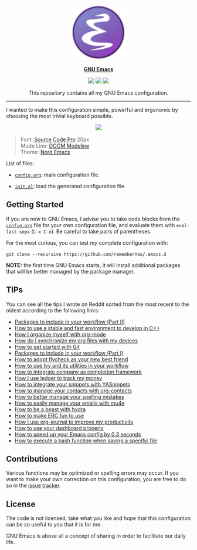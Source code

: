 <p align="center"><img src="assets/emacs-logo.svg" width=150 height=150/></p>
<p align="center"><a href="https://www.gnu.org/software/emacs/"><b>GNU Emacs</b></a></p>
<p align="center">
	<a href="https://www.gnu.org/software/emacs/"><img src="https://img.shields.io/badge/GNU%20Emacs-28.0.50-b48ead.svg?style=flat-square"/></a>
	<a href="https://orgmode.org/"><img src="https://img.shields.io/badge/org--mode-9.3.7-489a9f.svg?style=flat-square"/></a>
	<a href="https://github.com/jwiegley/use-package"><img src="https://img.shields.io/badge/use--package-2.4-88c0d0.svg?style=flat-square"/></a>
</p>
<p align="center">This repository contains all my GNU Emacs configuration.</p>

---

I wanted to make this configuration simple, powerful and ergonomic by choosing
the most trivial keyboard possible.

<p align="center"><img src="assets/emacs-preview.png"/></p>

<blockquote>
	Font: <a href="https://adobe-fonts.github.io/source-code-pro">Source Code Pro</a> 20px <br>
    Mode Line: <a href="https://github.com/seagle0128/doom-modeline">DOOM Modeline</a> <br>
	Theme: <a href="https://github.com/arcticicestudio/nord-emacs">Nord Emacs</a>
</blockquote>

List of files:

* [`config.org`](https://github.com/rememberYou/.emacs.d/blob/master/config.org/):
  main configuration file.

* [`init.el`](https://github.com/rememberYou/.emacs.d/blob/master/init.el/):
  load the generated configuration file.

## Getting Started

If you are new to GNU Emacs, I advise you to take code blocks from the
[`config.org`](https://github.com/rememberYou/.emacs.d/blob/master/config.org/)
file for your own configuration file, and evaluate them with `eval-last-sepx`
(`C-x C-e`). Be careful to take pairs of parentheses.

For the most curious, you can test my complete configuration with:

	git clone --recursive https://github.com/rememberYou/.emacs.d

**NOTE:** the first time GNU Emacs starts, it will install additional packages
that will be better managed by the package manager.

## TIPs

You can see all the tips I wrote on Reddit sorted from the most recent to the
oldest according to the following links:
* [Packages to include in your workflow (Part II)](https://www.reddit.com/r/emacs/comments/awyvpa/tip_packages_to_include_in_your_workflow_part_ii/)
* [How to use a stable and fast environment to develop in C++](https://www.reddit.com/r/emacs/comments/audffp/tip_how_to_use_a_stable_and_fast_environment_to/)
* [How I organize myself with org-mode](https://www.reddit.com/r/emacs/comments/9ajxqj/tip_how_i_organize_myself_with_orgmode/)
* [How do I synchronize my org files with my devices](https://www.reddit.com/r/emacs/comments/98nkt6/tip_how_do_i_synchronize_my_org_files_with_my/)
* [How to get started with Git](https://www.reddit.com/r/emacs/comments/96r8us/tip_how_to_get_started_with_git/)
* [Packages to include in your workflow (Part I)](https://www.reddit.com/r/emacs/comments/94t6p6/tip_packages_to_include_in_your_workflow_part_i/)
* [How to adopt flycheck as your new best friend](https://www.reddit.com/r/emacs/comments/931la6/tip_how_to_adopt_flycheck_as_your_new_best_friend/)
* [How to use Ivy and its utilities in your workflow](https://www.reddit.com/r/emacs/comments/910pga/tip_how_to_use_ivy_and_its_utilities_in_your/)
* [How to integrate company as completion framework](https://www.reddit.com/r/emacs/comments/8z4jcs/tip_how_to_integrate_company_as_completion/)
* [How I use ledger to track my money](https://www.reddit.com/r/emacs/comments/8x4xtt/tip_how_i_use_ledger_to_track_my_money/)
* [How to integrate your snippets with YASnippets](https://www.reddit.com/r/emacs/comments/8vdhb4/tip_how_to_integrate_snippets_with_yasnippets/)
* [How to manage your contacts with org-contacts](https://www.reddit.com/r/emacs/comments/8toivy/tip_how_to_manage_your_contacts_with_orgcontacts/)
* [How to better manage your spelling mistakes](https://www.reddit.com/r/emacs/comments/8rxm7h/tip_how_to_better_manage_your_spelling_mistakes/)
* [How to easily manage your emails with mu4e](https://www.reddit.com/r/emacs/comments/8q84dl/tip_how_to_easily_manage_your_emails_with_mu4e/)
* [How to be a beast with hydra](https://www.reddit.com/r/emacs/comments/8of6tx/tip_how_to_be_a_beast_with_hydra/)
* [How to make ERC fun to use](https://www.reddit.com/r/emacs/comments/8ml6na/tip_how_to_make_erc_fun_to_use/)
* [How I use org-journal to improve my productivity](https://www.reddit.com/r/emacs/comments/8kz8dv/tip_how_i_use_orgjournal_to_improve_my/)
* [How to use your dashboard properly](https://www.reddit.com/r/emacs/comments/8jaflq/tip_how_to_use_your_dashboard_properly/)
* [How to speed up your Emacs config by 0.3 seconds](https://www.reddit.com/r/emacs/comments/8gbopk/tip_how_to_speed_up_your_emacs_config_by_03/)
* [How to execute a bash function when saving a specific file](https://www.reddit.com/r/emacs/comments/8hpyp5/tip_how_to_execute_a_bash_function_when_saving_a/)

## Contributions

Various functions may be optimized or spelling errors may occur. If you want to
make your own correction on this configuration, you are free to do so in the
[issue tracker](https://github.com/rememberYou/.emacs.d/issues).

## License

The code is not licensed, take what you like and hope that this configuration
can be so useful to you that it is for me.

GNU Emacs is above all a concept of sharing in order to facilitate our daily life.
